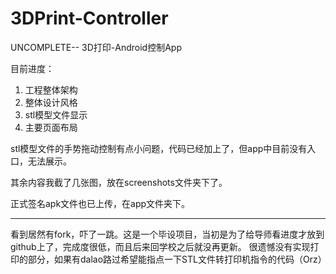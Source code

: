 # 3DPrint-Controller
UNCOMPLETE-- 3D打印-Android控制App

目前进度：  
1. 工程整体架构  
2. 整体设计风格  
3. stl模型文件显示  
4. 主要页面布局  

stl模型文件的手势拖动控制有点小问题，代码已经加上了，但app中目前没有入口，无法展示。

其余内容我截了几张图，放在screenshots文件夹下了。

正式签名apk文件也已上传，在app文件夹下。

***

看到居然有fork，吓了一跳。这是一个毕设项目，当初是为了给导师看进度才放到github上了，完成度很低，而且后来回学校之后就没再更新。
很遗憾没有实现打印的部分，如果有dalao路过希望能指点一下STL文件转打印机指令的代码（Orz）
